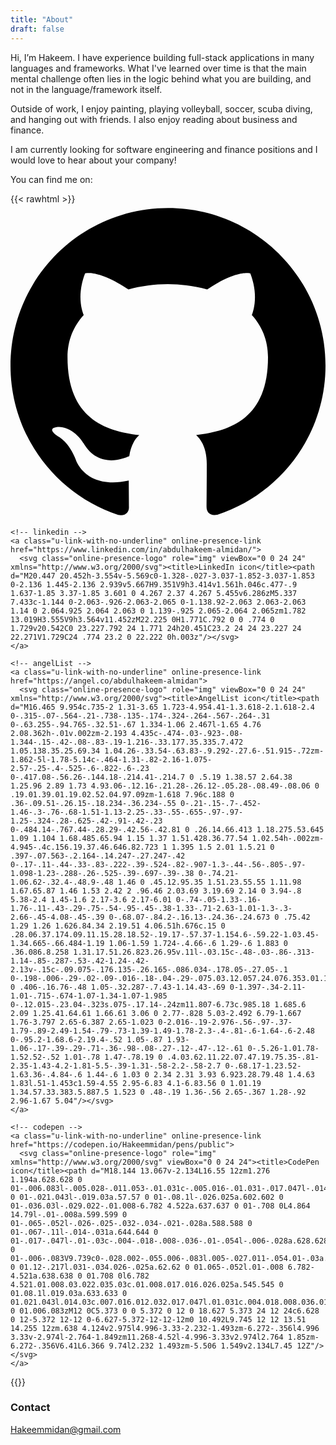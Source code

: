 ```yaml
---
title: "About"
draft: false
---
```


Hi,
I’m Hakeem. I have experience building full-stack applications in many languages and frameworks. What I've learned over time is that the main mental challenge often lies in the logic behind what you are building, and not in the language/framework itself.

Outside of work, I enjoy painting, playing volleyball, soccer, scuba diving, and hanging out with friends. I also enjoy reading about business and finance.

I am currently looking for software engineering and finance positions and I would love to hear about your company!

You can find me on:

{{< rawhtml >}}
  <span>
    <!-- github -->
    <a class="u-link-with-no-underline" href="https://github.com/Hakeemmidan">
      <svg class="online-presence-logo" role="img" viewBox="0 0 24 24" xmlns="http://www.w3.org/2000/svg"><title>GitHub icon</title><path d="M12 .297c-6.63 0-12 5.373-12 12 0 5.303 3.438 9.8 8.205 11.385.6.113.82-.258.82-.577 0-.285-.01-1.04-.015-2.04-3.338.724-4.042-1.61-4.042-1.61C4.422 18.07 3.633 17.7 3.633 17.7c-1.087-.744.084-.729.084-.729 1.205.084 1.838 1.236 1.838 1.236 1.07 1.835 2.809 1.305 3.495.998.108-.776.417-1.305.76-1.605-2.665-.3-5.466-1.332-5.466-5.93 0-1.31.465-2.38 1.235-3.22-.135-.303-.54-1.523.105-3.176 0 0 1.005-.322 3.3 1.23.96-.267 1.98-.399 3-.405 1.02.006 2.04.138 3 .405 2.28-1.552 3.285-1.23 3.285-1.23.645 1.653.24 2.873.12 3.176.765.84 1.23 1.91 1.23 3.22 0 4.61-2.805 5.625-5.475 5.92.42.36.81 1.096.81 2.22 0 1.606-.015 2.896-.015 3.286 0 .315.21.69.825.57C20.565 22.092 24 17.592 24 12.297c0-6.627-5.373-12-12-12"/></svg>
    </a>

    <!-- linkedin -->
    <a class="u-link-with-no-underline" online-presence-link href="https://www.linkedin.com/in/abdulhakeem-almidan/">
      <svg class="online-presence-logo" role="img" viewBox="0 0 24 24" xmlns="http://www.w3.org/2000/svg"><title>LinkedIn icon</title><path d="M20.447 20.452h-3.554v-5.569c0-1.328-.027-3.037-1.852-3.037-1.853 0-2.136 1.445-2.136 2.939v5.667H9.351V9h3.414v1.561h.046c.477-.9 1.637-1.85 3.37-1.85 3.601 0 4.267 2.37 4.267 5.455v6.286zM5.337 7.433c-1.144 0-2.063-.926-2.063-2.065 0-1.138.92-2.063 2.063-2.063 1.14 0 2.064.925 2.064 2.063 0 1.139-.925 2.065-2.064 2.065zm1.782 13.019H3.555V9h3.564v11.452zM22.225 0H1.771C.792 0 0 .774 0 1.729v20.542C0 23.227.792 24 1.771 24h20.451C23.2 24 24 23.227 24 22.271V1.729C24 .774 23.2 0 22.222 0h.003z"/></svg>
    </a>

    <!-- angelList -->
    <a class="u-link-with-no-underline" online-presence-link href="https://angel.co/abdulhakeem-almidan">
      <svg class="online-presence-logo" role="img" viewBox="0 0 24 24" xmlns="http://www.w3.org/2000/svg"><title>AngelList icon</title><path d="M16.465 9.954c.735-2 1.31-3.65 1.723-4.954.41-1.3.618-2.1.618-2.4 0-.315-.07-.564-.21-.738-.135-.174-.324-.264-.567-.264-.31 0-.63.255-.94.765-.32.51-.67 1.334-1.06 2.467l-1.65 4.76 2.08.362h-.01v.002zm-2.193 4.435c-.474-.03-.923-.08-1.344-.15-.42-.08-.83-.19-1.216-.33.177.35.335.7.472 1.05.138.35.25.69.34 1.04.26-.33.54-.63.83-.9.292-.27.6-.51.915-.72zm-1.862-5l-1.78-5.14c-.464-1.31-.82-2.16-1.075-2.57-.25-.4-.525-.6-.822-.6-.23 0-.417.08-.56.26-.144.18-.214.41-.214.7 0 .5.19 1.38.57 2.64.38 1.25.96 2.89 1.73 4.93.06-.12.16-.21.28-.26.12-.05.28-.08.49-.08.06 0 .19.01.39.01.19.02.52.04.97.09zm-1.618 7.96c.188 0 .36-.09.51-.26.15-.18.234-.36.234-.55 0-.21-.15-.7-.452-1.46-.3-.76-.68-1.51-1.13-2.25-.33-.55-.655-.97-.97-1.25-.324-.28-.625-.42-.91-.42-.23 0-.484.14-.767.44-.28.29-.42.56-.42.81 0 .26.14.66.413 1.18.275.53.645 1.09 1.104 1.68.485.65.94 1.15 1.37 1.51.428.36.77.54 1.02.54h-.002zm-4.945-.4c.156.19.37.46.646.82.723 1 1.395 1.5 2.01 1.5.21 0 .397-.07.563-.2.164-.14.247-.27.247-.42 0-.17-.11-.44-.33-.83-.222-.39-.524-.82-.907-1.3-.44-.56-.805-.97-1.098-1.23-.288-.26-.525-.39-.697-.39-.38 0-.74.21-1.06.62-.32.4-.48.9-.48 1.46 0 .45.12.95.35 1.51.23.55.55 1.11.98 1.67.65.87 1.46 1.53 2.42 2 .96.46 2.03.69 3.19.69 2.14 0 3.94-.8 5.38-2.4 1.45-1.6 2.17-3.6 2.17-6.01 0-.74-.05-1.33-.16-1.76-.11-.43-.29-.75-.54-.95-.45-.38-1.33-.71-2.63-1.01-1.3-.3-2.66-.45-4.08-.45-.39 0-.68.07-.84.2-.16.13-.24.36-.24.673 0 .75.42 1.29 1.26 1.626.84.34 2.19.51 4.06.51h.676c.15 0 .28.06.37.174.09.11.15.28.18.52-.19.17-.57.37-1.154.6-.59.22-1.03.45-1.34.665-.66.484-1.19 1.06-1.59 1.724-.4.66-.6 1.29-.6 1.883 0 .36.086.8.258 1.31.17.51.26.823.26.95v.11l-.03.15c-.48-.03-.86-.313-1.14-.85-.287-.53-.42-1.24-.42-2.13v-.15c-.09.075-.176.135-.26.165-.086.034-.178.05-.27.05-.1 0-.198-.006-.29-.02-.09-.016-.18-.04-.29-.075.03.12.057.24.076.353.01.12.02.21.02.27 0 .406-.16.76-.48 1.05-.32.287-.7.43-1.14.43-.69 0-1.397-.34-2.11-1.01-.715-.674-1.07-1.34-1.07-1.985 0-.12.015-.23.04-.323s.075-.17.14-.24zm11.807-6.73c.985.18 1.685.6 2.09 1.25.41.64.61 1.66.61 3.06 0 2.77-.828 5.03-2.492 6.79-1.667 1.76-3.797 2.65-6.387 2.65-1.023 0-2.016-.19-2.976-.56-.97-.37-1.79-.89-2.49-1.54-.79-.73-1.39-1.49-1.78-2.3-.4-.81-.6-1.64-.6-2.48 0-.95.2-1.68.6-2.19.4-.52 1.05-.87 1.93-1.06-.17-.39-.29-.71-.36-.98-.08-.27-.12-.47-.12-.61 0-.5.26-1.01.78-1.52.52-.52 1.01-.78 1.47-.78.19 0 .4.03.62.11.22.07.47.19.75.35-.81-2.35-1.43-4.2-1.81-5.5-.39-1.31-.58-2.2-.58-2.7 0-.68.17-1.23.52-1.63.36-.4.84-.6 1.44-.6 1.03 0 2.34 2.31 3.93 6.923.28.79.48 1.4.63 1.83l.51-1.453c1.59-4.55 2.95-6.83 4.1-6.83.56 0 1.01.19 1.34.57.33.383.5.887.5 1.523 0 .48-.19 1.36-.56 2.65-.367 1.28-.92 2.96-1.67 5.04"/></svg>
    </a>

    <!-- codepen -->
    <a class="u-link-with-no-underline" online-presence-link href="https://codepen.io/Hakeemmidan/pens/public">
      <svg class="online-presence-logo" role="img" xmlns="http://www.w3.org/2000/svg" viewBox="0 0 24 24"><title>CodePen icon</title><path d="M18.144 13.067v-2.134L16.55 12zm1.276 1.194a.628.628 0 01-.006.083l-.005.028-.011.053-.01.031c-.005.016-.01.031-.017.047l-.014.03a.78.78 0 01-.021.043l-.019.03a.57.57 0 01-.08.1l-.026.025a.602.602 0 01-.036.03l-.029.022-.01.008-6.782 4.522a.637.637 0 01-.708 0L4.864 14.79l-.01-.008a.599.599 0 01-.065-.052l-.026-.025-.032-.034-.021-.028a.588.588 0 01-.067-.11l-.014-.031a.644.644 0 01-.017-.047l-.01-.03c-.004-.018-.008-.036-.01-.054l-.006-.028a.628.628 0 01-.006-.083V9.739c0-.028.002-.055.006-.083l.005-.027.011-.054.01-.03a.574.574 0 01.12-.217l.031-.034.026-.025a.62.62 0 01.065-.052l.01-.008 6.782-4.521a.638.638 0 01.708 0l6.782 4.521.01.008.03.022.035.03c.01.008.017.016.026.025a.545.545 0 01.08.1l.019.03a.633.633 0 01.021.043l.014.03c.007.016.012.032.017.047l.01.031c.004.018.008.036.01.054l.006.027a.619.619 0 01.006.083zM12 0C5.373 0 0 5.372 0 12 0 18.627 5.373 24 12 24c6.628 0 12-5.372 12-12 0-6.627-5.372-12-12-12m0 10.492L9.745 12 12 13.51 14.255 12zm.638 4.124v2.975l4.996-3.33-2.232-1.493zm-6.272-.356l4.996 3.33v-2.974l-2.764-1.849zm11.268-4.52l-4.996-3.33v2.974l2.764 1.85zm-6.272-.356V6.41L6.366 9.74l2.232 1.493zm-5.506 1.549v2.134L7.45 12Z"/></svg>
    </a>
  </span>
{{</ rawhtml >}}

### Contact
Hakeemmidan@gmail.com